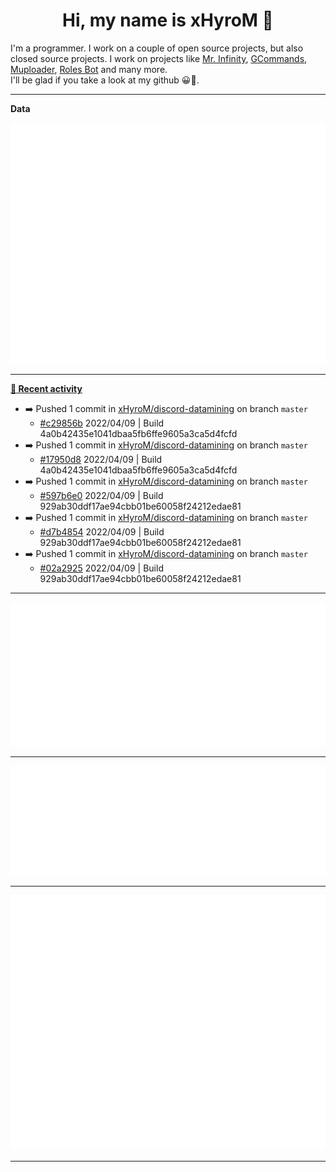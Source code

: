 <p align="center">
    <!-- <img src="https://avatars.githubusercontent.com/u/56601352" width="192" alt="hyro's pfp" /> -->
    <h1 align="center">Hi, my name is xHyroM 👋</h1>
</p>

I'm a programmer. I work on a couple of open source projects, but also closed source projects. I work on projects like [Mr. Infinity](https://discord.com/oauth2/authorize?client_id=720321585625694239&scope=bot%20applications.commands&permissions=8&redirect_uri=https://blobs.gq/imanager&prompt=consent&response_type=code), [GCommands](https://github.com/Garlic-Team/GCommands), [Muploader](https://github.com/xHyroM/Muploder), [Roles Bot](https://github.com/xHyroM/roles-bot) and many more.  
I'll be glad if you take a look at my github 😀👀.

___
**Data**

<img src="https://github.com/xHyroM/xHyroM/blob/master/.cache/base.svg">

___

**[📰 Recent activity](https://github.com/xHyroM)**
* ➡️ Pushed 1 commit in [xHyroM/discord-datamining](https://github.com/xHyroM/discord-datamining) on branch `master`
  * [#c29856b](https://github.com/xHyroM/discord-datamining/commit/c29856b) 2022/04/09 | Build 4a0b42435e1041dbaa5fb6ffe9605a3ca5d4fcfd
* ➡️ Pushed 1 commit in [xHyroM/discord-datamining](https://github.com/xHyroM/discord-datamining) on branch `master`
  * [#17950d8](https://github.com/xHyroM/discord-datamining/commit/17950d8) 2022/04/09 | Build 4a0b42435e1041dbaa5fb6ffe9605a3ca5d4fcfd
* ➡️ Pushed 1 commit in [xHyroM/discord-datamining](https://github.com/xHyroM/discord-datamining) on branch `master`
  * [#597b6e0](https://github.com/xHyroM/discord-datamining/commit/597b6e0) 2022/04/09 | Build 929ab30ddf17ae94cbb01be60058f24212edae81
* ➡️ Pushed 1 commit in [xHyroM/discord-datamining](https://github.com/xHyroM/discord-datamining) on branch `master`
  * [#d7b4854](https://github.com/xHyroM/discord-datamining/commit/d7b4854) 2022/04/09 | Build 929ab30ddf17ae94cbb01be60058f24212edae81
* ➡️ Pushed 1 commit in [xHyroM/discord-datamining](https://github.com/xHyroM/discord-datamining) on branch `master`
  * [#02a2925](https://github.com/xHyroM/discord-datamining/commit/02a2925) 2022/04/09 | Build 929ab30ddf17ae94cbb01be60058f24212edae81


___

<img src="https://github.com/xHyroM/xHyroM/blob/master/.cache/isocalendar.svg">

___

<img src="https://github.com/xHyroM/xHyroM/blob/master/.cache/languages.svg">

___

<img src="https://github.com/xHyroM/xHyroM/blob/master/.cache/achievements.svg">

___
